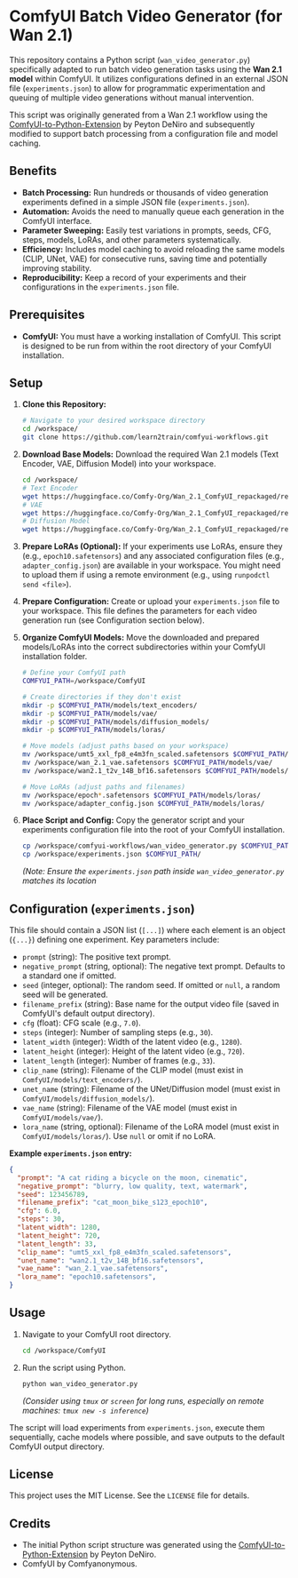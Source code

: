 # ComfyUI Batch Video Generator (for Wan 2.1)

This repository contains a Python script (`wan_video_generator.py`) specifically adapted to run batch video generation tasks using the **Wan 2.1 model** within ComfyUI. It utilizes configurations defined in an external JSON file (`experiments.json`) to allow for programmatic experimentation and queuing of multiple video generations without manual intervention.

This script was originally generated from a Wan 2.1 workflow using the [ComfyUI-to-Python-Extension](https://github.com/pydn/ComfyUI-to-Python-Extension) by Peyton DeNiro and subsequently modified to support batch processing from a configuration file and model caching.

## Benefits

*   **Batch Processing:** Run hundreds or thousands of video generation experiments defined in a simple JSON file (`experiments.json`).
*   **Automation:** Avoids the need to manually queue each generation in the ComfyUI interface.
*   **Parameter Sweeping:** Easily test variations in prompts, seeds, CFG, steps, models, LoRAs, and other parameters systematically.
*   **Efficiency:** Includes model caching to avoid reloading the same models (CLIP, UNet, VAE) for consecutive runs, saving time and potentially improving stability.
*   **Reproducibility:** Keep a record of your experiments and their configurations in the `experiments.json` file.

## Prerequisites

*   **ComfyUI:** You must have a working installation of ComfyUI. This script is designed to be run from within the root directory of your ComfyUI installation.

## Setup

1.  **Clone this Repository:**
    ```bash
    # Navigate to your desired workspace directory
    cd /workspace/
    git clone https://github.com/learn2train/comfyui-workflows.git
    ```

2.  **Download Base Models:** Download the required Wan 2.1 models (Text Encoder, VAE, Diffusion Model) into your workspace.
    ```bash
    cd /workspace/
    # Text Encoder
    wget https://huggingface.co/Comfy-Org/Wan_2.1_ComfyUI_repackaged/resolve/main/split_files/text_encoders/umt5_xxl_fp8_e4m3fn_scaled.safetensors
    # VAE
    wget https://huggingface.co/Comfy-Org/Wan_2.1_ComfyUI_repackaged/resolve/main/split_files/vae/wan_2.1_vae.safetensors
    # Diffusion Model
    wget https://huggingface.co/Comfy-Org/Wan_2.1_ComfyUI_repackaged/resolve/main/split_files/diffusion_models/wan2.1_t2v_14B_bf16.safetensors
    ```

3.  **Prepare LoRAs (Optional):** If your experiments use LoRAs, ensure they (e.g., `epoch10.safetensors`) and any associated configuration files (e.g., `adapter_config.json`) are available in your workspace. You might need to upload them if using a remote environment (e.g., using `runpodctl send <file>`).

4.  **Prepare Configuration:** Create or upload your `experiments.json` file to your workspace. This file defines the parameters for each video generation run (see Configuration section below).

5.  **Organize ComfyUI Models:** Move the downloaded and prepared models/LoRAs into the correct subdirectories within your ComfyUI installation folder.
    ```bash
    # Define your ComfyUI path
    COMFYUI_PATH=/workspace/ComfyUI

    # Create directories if they don't exist
    mkdir -p $COMFYUI_PATH/models/text_encoders/
    mkdir -p $COMFYUI_PATH/models/vae/
    mkdir -p $COMFYUI_PATH/models/diffusion_models/
    mkdir -p $COMFYUI_PATH/models/loras/

    # Move models (adjust paths based on your workspace)
    mv /workspace/umt5_xxl_fp8_e4m3fn_scaled.safetensors $COMFYUI_PATH/models/text_encoders/
    mv /workspace/wan_2.1_vae.safetensors $COMFYUI_PATH/models/vae/
    mv /workspace/wan2.1_t2v_14B_bf16.safetensors $COMFYUI_PATH/models/diffusion_models/

    # Move LoRAs (adjust paths and filenames)
    mv /workspace/epoch*.safetensors $COMFYUI_PATH/models/loras/
    mv /workspace/adapter_config.json $COMFYUI_PATH/models/loras/
    ```

6.  **Place Script and Config:** Copy the generator script and your experiments configuration file into the root of your ComfyUI installation.
    ```bash
    cp /workspace/comfyui-workflows/wan_video_generator.py $COMFYUI_PATH/
    cp /workspace/experiments.json $COMFYUI_PATH/
    ```
    *(Note: Ensure the `experiments.json` path inside `wan_video_generator.py` matches its location*

## Configuration (`experiments.json`)

This file should contain a JSON list (`[...]`) where each element is an object (`{...}`) defining one experiment. Key parameters include:

*   `prompt` (string): The positive text prompt.
*   `negative_prompt` (string, optional): The negative text prompt. Defaults to a standard one if omitted.
*   `seed` (integer, optional): The random seed. If omitted or `null`, a random seed will be generated.
*   `filename_prefix` (string): Base name for the output video file (saved in ComfyUI's default output directory).
*   `cfg` (float): CFG scale (e.g., `7.0`).
*   `steps` (integer): Number of sampling steps (e.g., `30`).
*   `latent_width` (integer): Width of the latent video (e.g., `1280`).
*   `latent_height` (integer): Height of the latent video (e.g., `720`).
*   `latent_length` (integer): Number of frames (e.g., `33`).
*   `clip_name` (string): Filename of the CLIP model (must exist in `ComfyUI/models/text_encoders/`).
*   `unet_name` (string): Filename of the UNet/Diffusion model (must exist in `ComfyUI/models/diffusion_models/`).
*   `vae_name` (string): Filename of the VAE model (must exist in `ComfyUI/models/vae/`).
*   `lora_name` (string, optional): Filename of the LoRA model (must exist in `ComfyUI/models/loras/`). Use `null` or omit if no LoRA.

**Example `experiments.json` entry:**

```json
{
  "prompt": "A cat riding a bicycle on the moon, cinematic",
  "negative_prompt": "blurry, low quality, text, watermark",
  "seed": 123456789,
  "filename_prefix": "cat_moon_bike_s123_epoch10",
  "cfg": 6.0,
  "steps": 30,
  "latent_width": 1280,
  "latent_height": 720,
  "latent_length": 33,
  "clip_name": "umt5_xxl_fp8_e4m3fn_scaled.safetensors",
  "unet_name": "wan2.1_t2v_14B_bf16.safetensors",
  "vae_name": "wan_2.1_vae.safetensors",
  "lora_name": "epoch10.safetensors",
}
```

## Usage

1.  Navigate to your ComfyUI root directory.
    ```bash
    cd /workspace/ComfyUI
    ```
2.  Run the script using Python.
    ```bash
    python wan_video_generator.py
    ```
    *(Consider using `tmux` or `screen` for long runs, especially on remote machines: `tmux new -s inference`)*

The script will load experiments from `experiments.json`, execute them sequentially, cache models where possible, and save outputs to the default ComfyUI output directory.

## License

This project uses the MIT License. See the `LICENSE` file for details.

## Credits

*   The initial Python script structure was generated using the [ComfyUI-to-Python-Extension](https://github.com/pydn/ComfyUI-to-Python-Extension) by Peyton DeNiro.
*   ComfyUI by Comfyanonymous.
